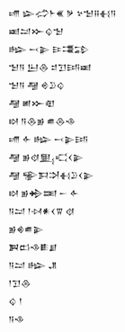 <div class='block'>
<div class='line'>𒋬 𒇽𒈤𒈨𒌍 𒃻 𒆳𒈠𒍝𒈬𒀀</div>
<div class='line'>𒀜𒁺𒁍𒌒𒈠</div>
<div class='line'>𒈗 𒁁𒉌 𒄿𒃮𒁉</div>
<div class='line'>𒈠𒀀 𒌨𒁲 𒄑𒋛𒅀𒀜</div>
<div class='line'>𒈠𒀀 𒆷 𒄴𒊒𒌒</div>
<div class='line'>𒆷 𒅖𒁍𒊏</div>
<div class='line'>𒊭 𒀀𒁲𒂊 𒌑𒁲𒈾</div>
<div class='line'>𒋬 𒅆 𒈗 𒁁𒉌𒅀</div>
<div class='line'>𒆷 𒂊𒋼𒅅𒄣𒌋𒉌</div>
<div class='line'>𒆷 𒊌𒁕𒋫𒈬𒊒𒌋𒉌</div>
<div class='line'>𒊭 𒂊𒄈𒌅 𒀸 𒅆</div>
<div class='line'>𒀀𒁺 𒁹𒀴𒀭𒌋𒐊 𒋼</div>
<div class='line'>𒂊𒄯𒌑𒉌</div>
<div class='line'>𒀉𒆗𒈾𒀾𒋗</div>
<div class='line'>𒀀𒁺 𒈗 𒂗</div>
<div class='line'>𒁹𒋛𒁲</div>
<div class='line'>𒌒 𒁹</div>
<div class='line'>𒀀𒈾</div>
</div>